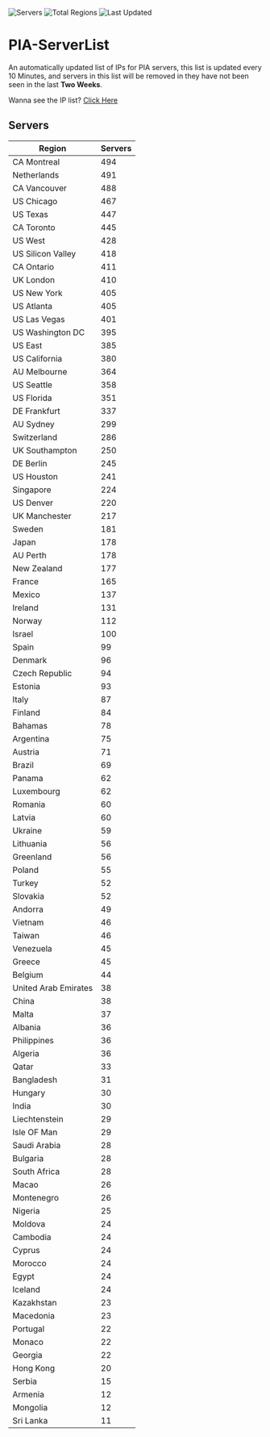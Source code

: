 ![Servers](https://img.shields.io/badge/Servers-14,206-darkgreen)
![Total Regions](https://img.shields.io/badge/Total_Regions-97-darkgreen)
![Last Updated](https://img.shields.io/badge/Last_Updated-April_30_2024_01:00_EDT-darkgreen)

# PIA-ServerList
An automatically updated list of IPs for PIA servers, this list is updated every 10 Minutes, and servers in this list will be removed in they have not been seen in the last **Two Weeks**.

Wanna see the IP list? [Click Here](./servers.json)

## Servers
| Region               | Servers |
|----------------------|---------|
| CA Montreal | 494 |
| Netherlands | 491 |
| CA Vancouver | 488 |
| US Chicago | 467 |
| US Texas | 447 |
| CA Toronto | 445 |
| US West | 428 |
| US Silicon Valley | 418 |
| CA Ontario | 411 |
| UK London | 410 |
| US New York | 405 |
| US Atlanta | 405 |
| US Las Vegas | 401 |
| US Washington DC | 395 |
| US East | 385 |
| US California | 380 |
| AU Melbourne | 364 |
| US Seattle | 358 |
| US Florida | 351 |
| DE Frankfurt | 337 |
| AU Sydney | 299 |
| Switzerland | 286 |
| UK Southampton | 250 |
| DE Berlin | 245 |
| US Houston | 241 |
| Singapore | 224 |
| US Denver | 220 |
| UK Manchester | 217 |
| Sweden | 181 |
| Japan | 178 |
| AU Perth | 178 |
| New Zealand | 177 |
| France | 165 |
| Mexico | 137 |
| Ireland | 131 |
| Norway | 112 |
| Israel | 100 |
| Spain | 99 |
| Denmark | 96 |
| Czech Republic | 94 |
| Estonia | 93 |
| Italy | 87 |
| Finland | 84 |
| Bahamas | 78 |
| Argentina | 75 |
| Austria | 71 |
| Brazil | 69 |
| Panama | 62 |
| Luxembourg | 62 |
| Romania | 60 |
| Latvia | 60 |
| Ukraine | 59 |
| Lithuania | 56 |
| Greenland | 56 |
| Poland | 55 |
| Turkey | 52 |
| Slovakia | 52 |
| Andorra | 49 |
| Vietnam | 46 |
| Taiwan | 46 |
| Venezuela | 45 |
| Greece | 45 |
| Belgium | 44 |
| United Arab Emirates | 38 |
| China | 38 |
| Malta | 37 |
| Albania | 36 |
| Philippines | 36 |
| Algeria | 36 |
| Qatar | 33 |
| Bangladesh | 31 |
| Hungary | 30 |
| India | 30 |
| Liechtenstein | 29 |
| Isle OF Man | 29 |
| Saudi Arabia | 28 |
| Bulgaria | 28 |
| South Africa | 28 |
| Macao | 26 |
| Montenegro | 26 |
| Nigeria | 25 |
| Moldova | 24 |
| Cambodia | 24 |
| Cyprus | 24 |
| Morocco | 24 |
| Egypt | 24 |
| Iceland | 24 |
| Kazakhstan | 23 |
| Macedonia | 23 |
| Portugal | 22 |
| Monaco | 22 |
| Georgia | 22 |
| Hong Kong | 20 |
| Serbia | 15 |
| Armenia | 12 |
| Mongolia | 12 |
| Sri Lanka | 11 |